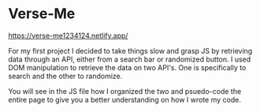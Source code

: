 # Verse-Me

https://verse-me1234124.netlify.app/

For my first project I decided to take things slow and grasp 
JS by retrieving data through an API, either from a search bar or
randomized button. I used DOM manipulation to retrieve the data on 
two API's. One is specifically to search and the other to randomize.

You will see in the JS file how I organized the two and psuedo-code
the entire page to give you a better understanding on how I wrote 
my code. 
